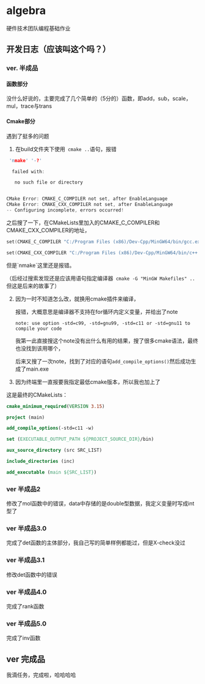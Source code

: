 <!--
 * @Author: MIngya jin2899042558@163.com
 * @Date: 2024-04-07 22:44:57
 * @LastEditors: MIngya jin2899042558@163.com
 * @LastEditTime: 2024-04-22 22:31:29
 * @FilePath: \Coding\jdj_hw1\README.md
 * @Description: 这是默认设置,请设置`customMade`, 打开koroFileHeader查看配置 进行设置: https://github.com/OBKoro1/koro1FileHeader/wiki/%E9%85%8D%E7%BD%AE
-->
# algebra

硬件技术团队编程基础作业

## 开发日志（应该叫这个吗？）

### ver. 半成品

####	 	函数部分

没什么好说的，主要完成了几个简单的（5分的）函数，即add，sub，scale，mul，trace与trans



#### Cmake部分

遇到了挺多的问题

1. 在build文件夹下使用` cmake ..`语句，报错

  ```` c
   'nmake' '-?'
  
    failed with:
  
     no such file or directory
  
  
  CMake Error: CMAKE_C_COMPILER not set, after EnableLanguage
  CMake Error: CMAKE_CXX_COMPILER not set, after EnableLanguage
  -- Configuring incomplete, errors occurred!
  ````

  之后搜了一下，在CMakeLists里加入的CMAKE_C_COMPILER和CMAKE_CXX_COMPILER的地址，

  ````c
  set(CMAKE_C_COMPILER "C:/Program Files (x86)/Dev-Cpp/MinGW64/bin/gcc.exe")
  
  set(CMAKE_CXX_COMPILER "C:/Program Files (x86)/Dev-Cpp/MinGW64/bin/c++.exe")
  ````

  但是\`nmake\`这里还是报错。

  （后经过搜索发现还是应该用语句指定编译器` cmake -G "MinGW Makefiles" ..`但这是后来的故事了）

2. 因为一时不知道怎么改，就换用cmake插件来编译，

	报错，大概意思是编译器不支持在for循环内定义变量，并给出了note

	`note: use option -std=c99, -std=gnu99, -std=c11 or -std=gnu11 to compile your code`

	我第一此直接搜这个note没有出什么有用的结果，搜了很多cmake语法，最终也没找到该用哪个，

	后来又搜了一次note，找到了对应的语句`add_compile_options()`然后成功生成了main.exe

3. 因为终端里一直报要我指定最低cmake版本，所以我也加上了

这是最终的CMakeLists：

````cmake
cmake_minimum_required(VERSION 3.15)

project (main)

add_compile_options(-std=c11 -w)

set (EXECUTABLE_OUTPUT_PATH ${PROJECT_SOURCE_DIR}/bin)

aux_source_directory (src SRC_LIST)

include_directories (inc)

add_executable (main ${SRC_LIST})
````

### ver 半成品2

修改了mol函数中的错误，data中存储的是double型数据，我定义变量时写成int型了

### ver 半成品3.0

完成了det函数的主体部分，我自己写的简单样例都能过，但是X-check没过

### ver 半成品3.1

修改det函数中的错误

### ver 半成品4.0

完成了rank函数

### ver 半成品5.0

完成了inv函数

## ver 完成品

我滴任务，完成啦，哈哈哈哈
